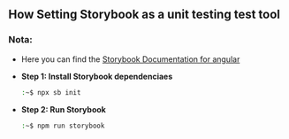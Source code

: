 ## How Setting Storybook as a unit testing test tool

### Nota:
  - Here you can find the [Storybook Documentation for angular](https://storybook.js.org/docs/angular/get-started/install)

- **Step 1: Install Storybook dependenciaes**
  ```bash
  :~$ npx sb init
  ```

- **Step 2: Run Storybook**

  ```bash
  :~$ npm run storybook
  ```
